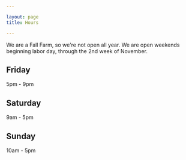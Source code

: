 ```yaml
---

layout: page
title: Hours

---
```


<section>
	We are a Fall Farm, so we're not open all year. We are open weekends beginning labor day, through the 2nd week of November.
</section>

## Friday 
5pm - 9pm

## Saturday 
9am - 5pm

## Sunday
10am - 5pm